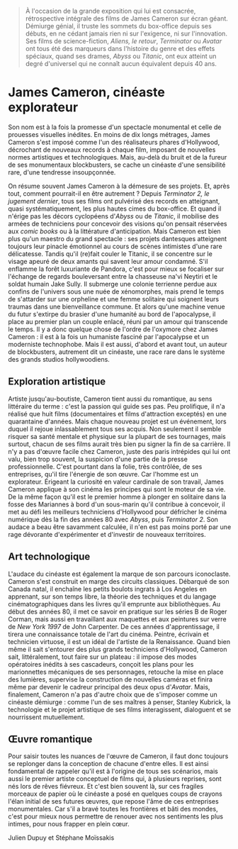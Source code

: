 > À l'occasion de la grande exposition qui lui est consacrée, rétrospective intégrale des films de James Cameron sur écran géant. Démiurge génial, il truste les sommets du box-office depuis ses débuts, en ne cédant jamais rien ni sur l'exigence, ni sur l'innovation. Ses films de science-fiction, _Aliens, le retour_, _Terminator_ ou _Avatar_ ont tous été des marqueurs dans l'histoire du genre et des effets spéciaux, quand ses drames, _Abyss_ ou _Titanic_, ont eux atteint un degré d'universel qui ne connaît aucun équivalent depuis 40 ans.

# James Cameron, cinéaste explorateur

Son nom est à la fois la promesse d'un spectacle monumental et celle de prouesses visuelles inédites. En moins de dix longs métrages, James Cameron s'est imposé comme l'un des réalisateurs phares d'Hollywood, décrochant de nouveaux records à chaque film, imposant de nouvelles normes artistiques et technologiques. Mais, au-delà du bruit et de la fureur de ses monumentaux blockbusters, se cache un cinéaste d'une sensibilité rare, d'une tendresse insoupçonnée.

On résume souvent James Cameron à la démesure de ses projets. Et, après tout, comment pourrait-il en être autrement ? Depuis _Terminator 2, le jugement dernier_, tous ses films ont pulvérisé des records en atteignant, quasi systématiquement, les plus hautes cimes du box-office. Et quand il n'érige pas les décors cyclopéens d'_Abyss_ ou de _Titanic_, il mobilise des armées de techniciens pour concevoir des visions qu'on pensait réservées aux _comic books_ ou à la littérature d'anticipation. Mais Cameron est bien plus qu'un maestro du grand spectacle : ses projets dantesques atteignent toujours leur pinacle émotionnel au cours de scènes intimistes d'une rare délicatesse. Tandis qu'il (re)fait couler le Titanic, il se concentre sur le visage apeuré de deux amants qui savent leur amour condamné. S'il enflamme la forêt luxuriante de Pandora, c'est pour mieux se focaliser sur l'échange de regards bouleversant entre la chasseuse na'vi Neytiri et le soldat humain Jake Sully. Il submerge une colonie terrienne perdue aux confins de l'univers sous une nuée de xénomorphes, mais prend le temps de s'attarder sur une orpheline et une femme solitaire qui soignent leurs traumas dans une bienveillance commune. Et alors qu'une machine venue du futur s'extirpe du brasier d'une humanité au bord de l'apocalypse, il place au premier plan un couple enlacé, réuni par un amour qui transcende le temps. Il y a donc quelque chose de l'ordre de l'oxymore chez James Cameron : il est à la fois un humaniste fasciné par l'apocalypse et un moderniste technophobe. Mais il est aussi, d'abord et avant tout, un auteur de blockbusters, autrement dit un cinéaste, une race rare dans le système des grands studios hollywoodiens.

## Exploration artistique

Artiste jusqu'au-boutiste, Cameron tient aussi du romantique, au sens littéraire du terme : c'est la passion qui guide ses pas. Peu prolifique, il n'a réalisé que huit films (documentaires et films d'attraction exceptés) en une quarantaine d'années. Mais chaque nouveau projet est un événement, lors duquel il rejoue inlassablement tous ses acquis. Non seulement il semble risquer sa santé mentale et physique sur la plupart de ses tournages, mais surtout, chacun de ses films aurait très bien pu signer la fin de sa carrière. Il n'y a pas d'œuvre facile chez Cameron, juste des paris intrépides qui lui ont valu, bien trop souvent, la suspicion d'une partie de la presse professionnelle. C'est pourtant dans la folie, très contrôlée, de ses entreprises, qu'il tire l'énergie de son œuvre. Car l'homme est un explorateur. Érigeant la curiosité en valeur cardinale de son travail, James Cameron applique à son cinéma les principes qui sont le moteur de sa vie. De la même façon qu'il est le premier homme à plonger en solitaire dans la fosse des Mariannes à bord d'un sous-marin qu'il contribue à concevoir, il met au défi les meilleurs techniciens d'Hollywood pour défricher le cinéma numérique dès la fin des années 80 avec _Abyss_, puis _Terminator 2_. Son audace a beau être savamment calculée, il n'en est pas moins porté par une rage dévorante d'expérimenter et d'investir de nouveaux territoires.

## Art technologique

L'audace du cinéaste est également la marque de son parcours iconoclaste. Cameron s'est construit en marge des circuits classiques. Débarqué de son Canada natal, il enchaîne les petits boulots ingrats à Los Angeles en apprenant, sur son temps libre, la théorie des techniques et du langage cinématographiques dans les livres qu'il emprunte aux bibliothèques. Au début des années 80, il met ce savoir en pratique sur les séries B de Roger Corman, mais aussi en travaillant aux maquettes et aux peintures sur verre de _New York 1997_ de John Carpenter. De ces années d'apprentissage, il tirera une connaissance totale de l'art du cinéma. Peintre, écrivain et technicien virtuose, il est un idéal de l'artiste de la Renaissance. Quand bien même il sait s'entourer des plus grands techniciens d'Hollywood, Cameron sait, littéralement, tout faire sur un plateau : il impose des modes opératoires inédits à ses cascadeurs, conçoit les plans pour les marionnettes mécaniques de ses personnages, retouche la mise en place des lumières, supervise la construction de nouvelles caméras et finira même par devenir le cadreur principal des deux opus d'_Avatar_. Mais, finalement, Cameron n'a pas d'autre choix que de s'imposer comme un cinéaste démiurge : comme l'un de ses maîtres à penser, Stanley Kubrick, la technologie et le projet artistique de ses films interagissent, dialoguent et se nourrissent mutuellement.

## Œuvre romantique

Pour saisir toutes les nuances de l'œuvre de Cameron, il faut donc toujours se replonger dans la conception de chacune d'entre elles. Il est ainsi fondamental de rappeler qu'il est à l'origine de tous ses scénarios, mais aussi le premier artiste conceptuel de films qui, à plusieurs reprises, sont nés lors de rêves fiévreux. Et c'est bien souvent là, sur ces fragiles morceaux de papier où le cinéaste a posé en quelques coups de crayons l'élan initial de ses futures œuvres, que repose l'âme de ces entreprises monumentales. Car s'il a bravé toutes les frontières et bâti des mondes, c'est pour mieux nous permettre de renouer avec nos sentiments les plus intimes, pour nous frapper en plein cœur.

<div class="author">Julien Dupuy et Stéphane Moïssakis</div>
